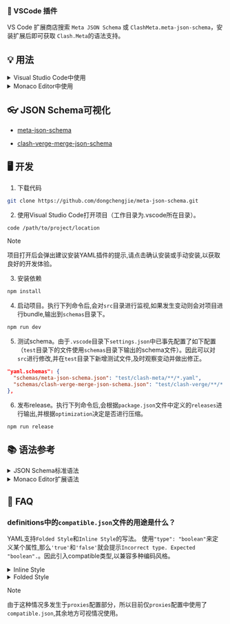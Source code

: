 ### 🧩 VSCode 插件

VS Code 扩展商店搜索 `Meta JSON Schema` 或 `ClashMeta.meta-json-schema`，安装扩展后即可获取 `Clash.Meta`的语法支持。

## 💡 用法

<details>
<summary>Visual Studio Code中使用</summary>

1. 安装YAML语法支持插件`redhat.vscode-yaml`。
2. 在`.vscode`目录下的`settings.json`文件中（如不存在则手动创建），填入以下内容。其中，key为schema文件的地址，value为路径通配符，请根据需求自行修改。
   ```json
   {
     "yaml.schemas": {
       "https://fastly.jsdelivr.net/gh/dongchengjie/meta-json-schema@main/schemas/meta-json-schema.json": "**/*.yaml"
     }
   }
   ```

</details>
<details>
<summary>Monaco Editor中使用</summary>

1.  安装`monaco-editor`（编辑器）和`monaco-yaml`（YAML支持）。

    ```
    npm install monaco-editor
    npm install monaco-yaml
    ```

2.  如果是vite项目，可通过安装插件简化初始化（其他构建工具如`webpack`请参考[monaco-yaml文档](https://github.com/remcohaszing/monaco-yaml?tab=readme-ov-file#using-monaco-webpack-loader-plugin)）。

    1.  安装`vite-plugin-monaco-editor`。

    ```
    npm install vite-plugin-monaco-editor
    ```

    2.  配置`vite.config.ts`。

    ```javascript
    import { defineConfig } from "vite";
    import monacoEditor from "vite-plugin-monaco-editor";
    export default defineConfig({
      plugins: [
        monacoEditor({
          languageWorkers: ["editorWorkerService"],
          customWorkers: [
            {
              label: "yaml",
              entry: "monaco-yaml/yaml.worker"
            }
          ]
        })
      ]
    });
    ```

    3.  代码中配置schema（请根据需求自行修改`fileMatch`）。

    ```javascript
    import * as monaco from "monaco-editor";
    import { configureMonacoYaml } from "monaco-yaml";

    configureMonacoYaml(monaco, {
      validate: true,
      enableSchemaRequest: true,
      schemas: [
        {
          uri: "https://fastly.jsdelivr.net/gh/dongchengjie/airport@main/meta-json-schema.json",
          fileMatch: ["**/*.clash.yaml"]
        }
      ]
    });
    ```

</details>

## 👓 JSON Schema可视化

- <a href="https://dongchengjie.github.io/meta-json-schema/?schema=https://raw.githubusercontent.com/dongchengjie/meta-json-schema/main/schemas/meta-json-schema.json" target="_blank">meta-json-schema</a>

- <a href="https://dongchengjie.github.io/meta-json-schema/?schema=https://raw.githubusercontent.com/dongchengjie/meta-json-schema/main/schemas/clash-verge-merge-json-schema.json" target="_blank">clash-verge-merge-json-schema</a>

## 🖥️ 开发

1.  下载代码

```bash
git clone https://github.com/dongchengjie/meta-json-schema.git
```

2.  使用Visual Studio Code打开项目（工作目录为.vscode所在目录）。

```bash
code /path/to/project/location
```

> [!NOTE]
> 项目打开后会弹出建议安装YAML插件的提示,请点击确认安装或手动安装,以获取良好的开发体验。

3.  安装依赖

```bash
npm install
```

4.  启动项目。执行下列命令后,会对`src`目录进行监视,如果发生变动则会对项目进行bundle,输出到`schemas`目录下。

```bash
npm run dev
```

5.  测试schema。由于`.vscode`目录下`settings.json`中已事先配置了如下配置（`test`目录下的文件使用`schemas`目录下输出的schema文件）。因此可以对`src`进行修改,并在`test`目录下新增测试文件,及时观察变动并做出修正。

```json
"yaml.schemas": {
  "schemas/meta-json-schema.json": "test/clash-meta/**/*.yaml",
  "schemas/clash-verge-merge-json-schema.json": "test/clash-verge/**/*.yaml"
},
```

6.  发布release。执行下列命令后,会根据`package.json`文件中定义的`releases`进行输出,并根据`optimization`决定是否进行压缩。

```bash
npm run release
```

## 📚 语法参考

<details>
<summary>JSON Schema标准语法</summary>

项目使用的JSON Schema版本为[`draft-07`](https://json-schema.org/draft-07/json-schema-release-notes)，语法请参考[JSON Schema Reference](https://json-schema.org/understanding-json-schema/reference)。

</details>

<details>
<summary>Monaco Editor扩展语法</summary>

> Monaco 编辑器是为 VS Code 提供支持的开源代码编辑器，使用下列属性提供更丰富的`Snippet`支持。

```typescript
interface JSONSchema {
  // 自定义Snippet建议(数组)
  defaultSnippets?: {
    label: string; // 标签文本(索引)
    description?: string; // 标签描述(需要点击展开)
    markdownDescription?: string; // 标签描述(需要点击展开，markdown格式，优先级高于description,)
    body: any; // 实际取值内容
    bodyText?: string; // 实际取值内容文本(暂无作用)
  }[];
  errorMessage?: string; // 错误信息
  patternErrorMessage?: string; // 格式错误信息(优先级高于errorMessage)
  deprecationMessage?: string; // 过时错误信息
  enumDescriptions?: string[]; // 枚举描述信息(数组)
  markdownEnumDescriptions?: string[]; // 枚举描述信息(markdown格式)
  markdownDescription?: string; // 描述信息(markdown格式)
  doNotSuggest?: boolean; // 不显示建议
  suggestSortText?: string; // 属性值建议排序符(默认为属性名)
  allowComments?: boolean; // 允许注释
  allowTrailingCommas?: boolean; // 允许尾随逗号
}
```

</details>

## 🤔 FAQ

### definitions中的`compatible.json`文件的用途是什么？

YAML支持`Folded Style`和`Inline Style`的写法。
使用`"type": "boolean"`来定义某个属性,那么`'true'`和`'false'`就会提示`Incorrect type. Expected "boolean".`。因此引入compatible类型,以兼容多种编码风格。

<details>
<summary>Inline Style</summary>

```yaml
proxies:
  - { name: "proxy1", type: "ss", cipher: "auto", tls: "true" }
  - { name: proxy2, type: ss, cipher: auto, tls: true }
```

</details>

<details>
<summary>Folded Style</summary>

```yaml
proxies:
  - name: "proxy1"
    type: "ss"
    cipher: "auto"
    tls: "true"
  - name: proxy1
    type: ss
    cipher: auto
    tls: true
```

</details>

> [!NOTE]
> 由于这种情况多发生于`proxies`配置部分，所以目前仅`proxies`配置中使用了`compatible.json`,其余地方可视情况使用。
